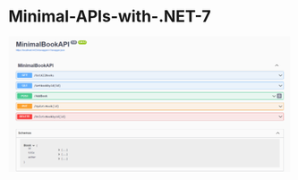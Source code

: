 # Minimal-APIs-with-.NET-7


![alt text](https://raw.githubusercontent.com/tarizshahid/Minimal-APIs-with-.NET-7/main/Swagger%20Dashboard.png)

